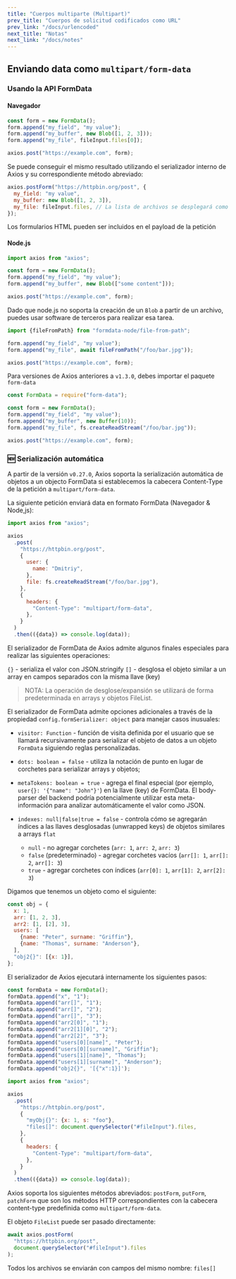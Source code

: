 ```yaml
---
title: "Cuerpos multiparte (Multipart)"
prev_title: "Cuerpos de solicitud codificados como URL"
prev_link: "/docs/urlencoded"
next_title: "Notas"
next_link: "/docs/notes"
---
```


## Enviando data como `multipart/form-data`

### Usando la API FormData

#### Navegador

```js
const form = new FormData();
form.append("my_field", "my value");
form.append("my_buffer", new Blob([1, 2, 3]));
form.append("my_file", fileInput.files[0]);

axios.post("https://example.com", form);
```

Se puede conseguir el mismo resultado utilizando el serializador interno de Axios y su correspondiente método abreviado:

```js
axios.postForm("https://httpbin.org/post", {
  my_field: "my value",
  my_buffer: new Blob([1, 2, 3]),
  my_file: fileInput.files, // La lista de archivos se desplegará como campos separados
});
```

Los formularios HTML pueden ser incluidos en el payload de la petición

#### Node.js

```js
import axios from "axios";

const form = new FormData();
form.append("my_field", "my value");
form.append("my_buffer", new Blob(["some content"]));

axios.post("https://example.com", form);
```

Dado que node.js no soporta la creación de un `Blob` a partir de un archivo, puedes usar software de terceros para realizar esa tarea.

```js
import {fileFromPath} from "formdata-node/file-from-path";

form.append("my_field", "my value");
form.append("my_file", await fileFromPath("/foo/bar.jpg"));

axios.post("https://example.com", form);
```

Para versiones de Axios anteriores a `v1.3.0`, debes importar el paquete `form-data`

```js
const FormData = require("form-data");

const form = new FormData();
form.append("my_field", "my value");
form.append("my_buffer", new Buffer(10));
form.append("my_file", fs.createReadStream("/foo/bar.jpg"));

axios.post("https://example.com", form);
```

### 🆕 Serialización automática

A partir de la versión `v0.27.0`, Axios soporta la serialización automática de objetos
a un objecto FormData si establecemos la cabecera Content-Type de la petición a `multipart/form-data`.

La siguiente petición enviará data en formato FormData (Navegador & Node,js):

```js
import axios from "axios";

axios
  .post(
    "https://httpbin.org/post",
    {
      user: {
        name: "Dmitriy",
      },
      file: fs.createReadStream("/foo/bar.jpg"),
    },
    {
      headers: {
        "Content-Type": "multipart/form-data",
      },
    }
  )
  .then(({data}) => console.log(data));
```

El serializador de FormData de Axios admite algunos finales especiales para realizar las siguientes operaciones:

`{}` - serializa el valor con JSON.stringify
`[]` - desglosa el objeto similar a un array en campos separados con la misma llave (key)

> NOTA:
> La operación de desglose/expansión se utilizará de forma predeterminada en arrays y objetos FileList.

El serializador de FormData admite opciones adicionales a través de la propiedad `config.formSerializer: object`
para manejar casos inusuales:

- `visitor: Function` - función de visita definida por el usuario que se llamará recursivamente para serializar el objeto de datos
  a un objeto `FormData` siguiendo reglas personalizadas.

- `dots: boolean = false` - utiliza la notación de punto en lugar de corchetes para serializar arrays y objetos;

- `metaTokens: boolean = true` - agrega el final especial (por ejemplo, `user{}: '{"name": "John"}'`) en la llave (key) de FormData.
  El body-parser del backend podría potencialmente utilizar esta meta-información para analizar automáticamente el valor como JSON.

- `indexes: null|false|true = false` - controla cómo se agregarán índices a las llaves desglosadas (unwrapped keys) de objetos similares a arrays `flat`

  - `null` - no agregar corchetes (`arr: 1`, `arr: 2`, `arr: 3`)
  - `false` (predeterminado) - agregar corchetes vacíos (`arr[]: 1`, `arr[]: 2`, `arr[]: 3`)
  - `true` - agregar corchetes con índices (`arr[0]: 1`, `arr[1]: 2`, `arr[2]: 3`)

Digamos que tenemos un objeto como el siguiente:

```js
const obj = {
  x: 1,
  arr: [1, 2, 3],
  arr2: [1, [2], 3],
  users: [
    {name: "Peter", surname: "Griffin"},
    {name: "Thomas", surname: "Anderson"},
  ],
  "obj2{}": [{x: 1}],
};
```

El serializador de Axios ejecutará internamente los siguientes pasos:

```js
const formData = new FormData();
formData.append("x", "1");
formData.append("arr[]", "1");
formData.append("arr[]", "2");
formData.append("arr[]", "3");
formData.append("arr2[0]", "1");
formData.append("arr2[1][0]", "2");
formData.append("arr2[2]", "3");
formData.append("users[0][name]", "Peter");
formData.append("users[0][surname]", "Griffin");
formData.append("users[1][name]", "Thomas");
formData.append("users[1][surname]", "Anderson");
formData.append("obj2{}", '[{"x":1}]');
```

```js
import axios from "axios";

axios
  .post(
    "https://httpbin.org/post",
    {
      "myObj{}": {x: 1, s: "foo"},
      "files[]": document.querySelector("#fileInput").files,
    },
    {
      headers: {
        "Content-Type": "multipart/form-data",
      },
    }
  )
  .then(({data}) => console.log(data));
```

Axios soporta los siguientes métodos abreviados: `postForm`, `putForm`, `patchForm`
que son los métodos HTTP correspondientes con la cabecera content-type predefinida como `multipart/form-data`.

El objeto `FileList` puede ser pasado directamente:

```js
await axios.postForm(
  "https://httpbin.org/post",
  document.querySelector("#fileInput").files
);
```

Todos los archivos se enviarán con campos del mismo nombre: `files[]`
